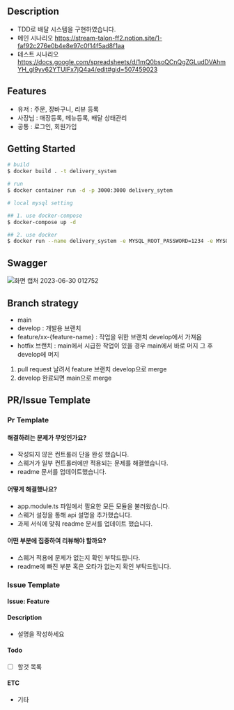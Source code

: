 ## Description

* TDD로 배달 시스템을 구현하였습니다. 
* 메인 시나리오 
  https://stream-talon-ff2.notion.site/1-faf92c276e0b4e8e97c0f14f5ad8f1aa
* 테스트 시나리오
 https://docs.google.com/spreadsheets/d/1mQ0bsoQCnQgZGLudDVAhmYH_gl9yv62YTUIFx7jQ4a4/edit#gid=507459023

## Features
* 유저 : 주문, 장바구니, 리뷰 등록
* 사장님 : 매장등록, 메뉴등록, 배달 상태관리
* 공통 : 로그인, 회원가입 

## Getting Started
```bash
# build
$ docker build . -t delivery_system

# run
$ docker container run -d -p 3000:3000 delivery_sytem

# local mysql setting

## 1. use docker-compose
$ docker-compose up -d

## 2. use docker
$ docker run --name delivery_system -e MYSQL_ROOT_PASSWORD=1234 -e MYSQL_DATABASE=delivery_system -d -p 3306:3306 mysql

```
## Swagger
![화면 캡처 2023-06-30 012752](https://github.com/taekyunJason/delivery_system/assets/44867889/8969e244-f75e-4e92-b32d-b128a92932fb)

## Branch strategy
* main
* develop : 개발용 브랜치
* feature/xx-{feature-name} : 작업을 위한 브랜치 develop에서 가져옴
*  hotfix 브랜치 :  main에서 시급한 작업이 있을 경우 main에서 바로 머지 그 후 develop에 머지

1. pull request 날려서 feature 브랜치 develop으로 merge
2. develop 완료되면 main으로 merge

## PR/Issue Template
### **Pr Template**
#### 해결하려는 문제가 무엇인가요?    
* 작성되지 않은 컨트롤러 단을 완성 했습니다.  
* 스웨거가 일부 컨트롤러에만 적용되는 문제를 해결했습니다.  
* readme 문서를 업데이트했습니다.  
#### 어떻게 해결했나요?  
* app.module.ts 파일에서 필요한 모든 모듈을 불러왔습니다.  
* 스웨거 설정을 통해 api 설명을 추가했습니다.  
* 과제 서식에 맞춰 readme 문서를 업데이트 했습니다.  
#### 어떤 부분에 집중하여 리뷰해야 할까요?  
* 스웨거 적용에 문제가 없는지 확인 부탁드립니다.  
* readme에 빠진 부분 혹은 오타가 없는지 확인 부탁드립니다.

### **Issue Template**
#### Issue: Feature
#### Description
* 설명을 작성하세요
#### Todo
* [ ] 할것 목록
#### ETC
* 기타
